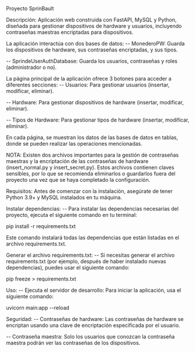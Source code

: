 Proyecto SprinBault

Descripción:
Aplicación web construida con FastAPI, MySQL y Python, diseñada para gestionar dispositivos de hardware y usuarios, incluyendo contraseñas maestras encriptadas para dispositivos.

La aplicación interactúa con dos bases de datos:
-- MonederoPW: Guarda los dispositivos de hardware, sus contraseñas encriptadas, y sus tipos.

-- SprindeUserAuthDatabase: Guarda los usuarios, contraseñas y roles (administrador o no).


La página principal de la aplicación ofrece 3 botones para acceder a diferentes secciones:
-- Usuarios: Para gestionar usuarios (insertar, modificar, eliminar).

-- Hardware: Para gestionar dispositivos de hardware (insertar, modificar, eliminar).

-- Tipos de Hardware: Para gestionar tipos de hardware (insertar, modificar, eliminar).


En cada página, se muestran los datos de las bases de datos en tablas, donde se pueden realizar las operaciones mencionadas.


NOTA: Existen dos archivos importantes para la gestión de contraseñas maestras y la encriptación de las contraseñas de hardware (insert_normal.py y insert_secret.py). Estos archivos contienen claves sensibles, por lo que se recomienda eliminarlos o guardarlos fuera del proyecto una vez que se haya completado la configuración.


Requisitos:
Antes de comenzar con la instalación, asegúrate de tener Python 3.9+ y MySQL instalados en tu máquina.


Instalar dependencias:
-- Para instalar las dependencias necesarias del proyecto, ejecuta el siguiente comando en tu terminal:

pip install -r requirements.txt

Este comando instalará todas las dependencias que están listadas en el archivo requirements.txt.


Generar el archivo requirements.txt:
-- Si necesitas generar el archivo requirements.txt (por ejemplo, después de haber instalado nuevas dependencias), puedes usar el siguiente comando:

pip freeze > requirements.txt


Uso:
-- Ejecuta el servidor de desarrollo: Para iniciar la aplicación, usa el siguiente comando:

uvicorn main:app --reload


Seguridad:
-- Contraseñas de hardware: Las contraseñas de hardware se encriptan usando una clave de encriptación especificada por el usuario.

-- Contraseña maestra: Solo los usuarios que conozcan la contraseña maestra podrán ver las contraseñas de los dispositivos.